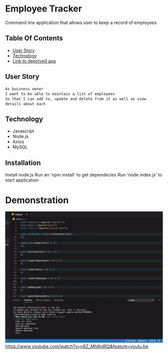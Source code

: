 # Employee Tracker

Command line application that allows user to keep a record of employees

## Table Of Contents
- [User Story](#User-Story)
- [Technology](#Technology)
- [Link to depolyed app](#Link-to-depolyed-app)

## User Story
```
As buisness owner 
I want to be able to maintain a list of employees
So that I can add to, update and delete from it as well as view details about each
```

## Technology
* Javascript
* Node.js
* Axios
* MySQL

## Installation
Install node.js
Run an 'npm install' to get dependecies
Run 'node index.js' to start application

# Demonstration
![picture](./employee_tracker.gif)
https://www.youtube.com/watch?v=n8Z_Mh6tdRQ&feature=youtu.be